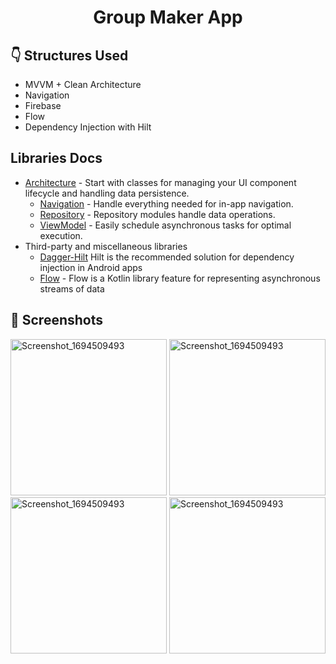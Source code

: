 # <p align="center"> Group Maker App </p>

## :point_down: Structures Used
- MVVM + Clean Architecture
- Navigation
- Firebase
- Flow
- Dependency Injection with Hilt
  <br>

Libraries Docs
--------------
* [Architecture][10] - Start with classes for managing your UI component lifecycle and handling data
  persistence.
    * [Navigation][14] - Handle everything needed for in-app navigation.
    * [Repository][18] - Repository modules handle data operations.
    * [ViewModel][17] - Easily schedule asynchronous tasks for optimal execution.
* Third-party and miscellaneous libraries
    * [Dagger-Hilt][93] Hilt is the recommended solution for dependency injection in Android apps
    * [Flow][30] - Flow is a Kotlin library feature for representing asynchronous streams of data
      <br>

## 📸 Screenshots
<p align="center">

</p>
<img src="https://github.com/yeceylan/GroupMaker/blob/develop/ScreenShots/1.png" alt="Screenshot_1694509493" width="250" height="auto">
<img src="https://github.com/yeceylan/GroupMaker/blob/develop/ScreenShots/2.png" alt="Screenshot_1694509493" width="250" height="auto">
<img src="https://github.com/yeceylan/GroupMaker/blob/develop/ScreenShots/3.png" alt="Screenshot_1694509493" width="250" height="auto">
<img src="https://github.com/yeceylan/GroupMaker/blob/develop/ScreenShots/4.png" alt="Screenshot_1694509493" width="250" height="auto">

[10]: https://developer.android.com/topic/architecture
[14]: https://developer.android.com/guide/navigation
[17]: https://developer.android.com/topic/libraries/architecture/viewmodel
[18]: https://developer.android.com/jetpack/guide#fetch-data
[30]: https://developer.android.com/kotlin/flow
[93]: https://developer.android.com/training/dependency-injection/hilt-android